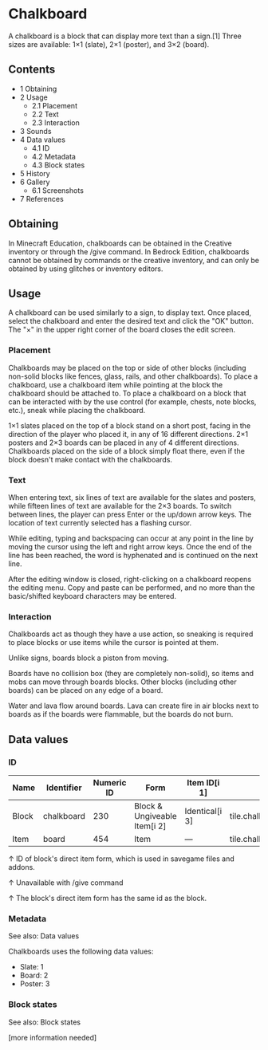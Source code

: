 # Chalkboard
A chalkboard is a block that can display more text than a sign.[1] Three sizes are available: 1×1 (slate), 2×1 (poster), and 3×2 (board).

## Contents
- 1 Obtaining
- 2 Usage
	- 2.1 Placement
	- 2.2 Text
	- 2.3 Interaction
- 3 Sounds
- 4 Data values
	- 4.1 ID
	- 4.2 Metadata
	- 4.3 Block states
- 5 History
- 6 Gallery
	- 6.1 Screenshots
- 7 References

## Obtaining
In Minecraft Education, chalkboards can be obtained in the Creative inventory or through the /give command.
In Bedrock Edition, chalkboards cannot be obtained by commands or the creative inventory, and can only be obtained by using glitches or inventory editors.

## Usage
A chalkboard can be used similarly to a sign, to display text. Once placed, select the chalkboard and enter the desired text and click the "OK" button. The "×" in the upper right corner of the board closes the edit screen.

### Placement
Chalkboards may be placed on the top or side of other blocks (including non-solid blocks like fences, glass, rails, and other chalkboards). To place a chalkboard, use a chalkboard item while pointing at the block the chalkboard should be attached to. To place a chalkboard on a block that can be interacted with by the use control (for example, chests, note blocks, etc.), sneak while placing the chalkboard.

1×1 slates placed on the top of a block stand on a short post, facing in the direction of the player who placed it, in any of 16 different directions. 2×1 posters and 2×3 boards can be placed in any of 4 different directions. Chalkboards placed on the side of a block simply float there, even if the block doesn't make contact with the chalkboards.

### Text
When entering text, six lines of text are available for the slates and posters, while fifteen lines of text are available for the 2×3 boards. To switch between lines, the player can press Enter or the up/down arrow keys. The location of text currently selected has a flashing cursor.

While editing, typing and backspacing can occur at any point in the line by moving the cursor using the left and right arrow keys. Once the end of the line has been reached, the word is hyphenated and is continued on the next line.

After the editing window is closed, right-clicking on a chalkboard reopens the editing menu. Copy and paste can be performed, and no more than the basic/shifted keyboard characters may be entered.

### Interaction
Chalkboards act as though they have a use action, so sneaking is required to place blocks or use items while the cursor is pointed at them.

Unlike signs, boards block a piston from moving.

Boards have no collision box (they are completely non-solid), so items and mobs can move through boards blocks. Other blocks (including other boards) can be placed on any edge of a board.

Water and lava flow around boards. Lava can create fire in air blocks next to boards as if the boards were flammable, but the boards do not burn.

## Data values
### ID
| Name  | Identifier | Numeric ID | Form                         | Item ID[i 1]   | Translation key                                                                           |
|-------|------------|------------|------------------------------|----------------|-------------------------------------------------------------------------------------------|
| Block | chalkboard | 230        | Block & Ungiveable Item[i 2] | Identical[i 3] | tile.chalkboard.oneByOne.nametile.chalkboard.twoByOne.nametile.chalkboard.threeByTwo.name |
| Item  | board      | 454        | Item                         | —              | tile.chalkboard.oneByOne.nametile.chalkboard.twoByOne.nametile.chalkboard.threeByTwo.name |


↑ ID of block's direct item form, which is used in savegame files and addons.

↑ Unavailable with /give command

↑ The block's direct item form has the same id as the block.


### Metadata
See also: Data values

Chalkboards uses the following data values:

- Slate: 1
- Board: 2
- Poster: 3

### Block states
See also: Block states

[more information needed]

